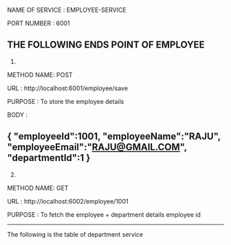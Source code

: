 
NAME OF SERVICE : EMPLOYEE-SERVICE

PORT NUMBER     : 6001



THE FOLLOWING ENDS POINT OF EMPLOYEE
---------------------------------------------

1.

METHOD NAME: POST

URL        : http://localhost:6001/employee/save

PURPOSE    : To store the employee details

BODY      :

{
"employeeId":1001,
"employeeName":"RAJU",
"employeeEmail":"RAJU@GMAIL.COM",
"departmentId":1
}
----------------------------------------------------------
2.
METHOD NAME: GET

URL        : http://localhost:6002/employee/1001

PURPOSE    : To fetch the employee + department details employee id

----------------------------------------------------------------------
The following is the table of department service


